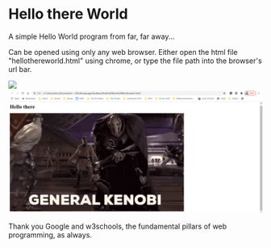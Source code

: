 # Hello there World
A simple Hello World program from far, far away...

Can be opened using only any web browser. Either open the html file "hellothereworld.html" using chrome, or type the file path into the browser's url bar.

<img src="Example1.png">
<img src="Example2.png">

Thank you Google and w3schools, the fundamental pillars of web programming, as always.
